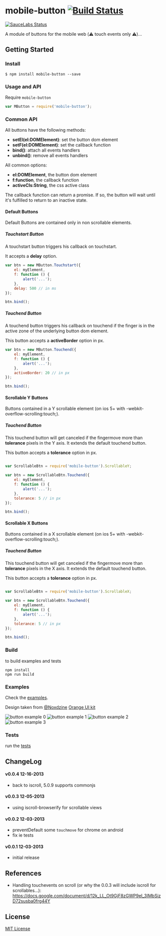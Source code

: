 #  mobile-button [![Build Status](https://secure.travis-ci.org/peutetre/mobile-button.png?branch=master)](https://travis-ci.org/peutetre/mobile-button)

[![SauceLabs Status](https://saucelabs.com/browser-matrix/mobile-button.svg)](https://saucelabs.com/u/mobile-button)

A module of buttons for the mobile web (__⚠__  touch events only __⚠__)...

## Getting Started

### Install

```
$ npm install mobile-button --save
```

### Usage and API

Require `mobile-button`

```javascript
var MButton = require('mobile-button');
```

### Common API

All buttons have the following methods:

* __setEl(el:DOMElement)__: set the button dom element
* __setF(el:DOMElement)__: set the callback function
* __bind()__: attach all events handlers
* __unbind()__: remove all events handlers

All common options:

* __el:DOMElement__, the button dom element
* __f:function__, the callback function
* __activeCls:String__, the css active class

The callback function can return a promise. If so, the button will wait until it's
fulfilled to return to an inactive state.

#### Default Buttons

Default Buttons are contained only in non scrollable elements.

##### Touchstart Button

A touchstart button triggers his callback on touchstart.

It accepts a __delay__ option.

```javascript
var btn = new MButton.Touchstart({
    el: myElement,
    f: function () {
        alert('...');
    },
    delay: 500 // in ms
});

btn.bind();
```

##### Touchend Button

A touchend button triggers his callback on touchend if the finger is in the active
zone of the underlying button dom element.

This button accepts a __activeBorder__ option in px.

```javascript
var btn = new MButton.Touchend({
    el: myElement,
    f: function () {
        alert('...');
    },
    activeBorder: 20 // in px
});

btn.bind();
```

#### Scrollable Y Buttons

Buttons contained in a Y scrollable element (on ios 5+ with -webkit-overflow-scrolling:touch;).

##### Touchend Button

This touchend button will get canceled if the fingermove more than __tolerance__
pixels in the Y axis. It extends the default touchend button.

This button accepts a __tolerance__ option in px.

```javascript

var ScrollableBtn = require('mobile-button').ScrollableY;

var btn = new ScrollableBtn.Touchend({
    el: myElement,
    f: function () {
        alert('...');
    },
    tolerance: 5 // in px
});

btn.bind();
```

#### Scrollable X Buttons

Buttons contained in a X scrollable element  (on ios 5+ with -webkit-overflow-scrolling:touch;).

##### Touchend Button

This touchend button will get canceled if the fingermove more than __tolerance__
pixels in the X axis. It extends the default touchend button.

This button accepts a __tolerance__ option in px.

```javascript

var ScrollableBtn = require('mobile-button').ScrollableX;

var btn = new ScrollableBtn.Touchend({
    el: myElement,
    f: function () {
        alert('...');
    },
    tolerance: 5 // in px
});

btn.bind();
```

### Build

to build examples and tests

```
npm install
npm run build
```

### Examples

Check the <a href="http://peutetre.github.io/mobile-button/example/">examples</a>.

Design taken from [@Noxdzine](http://twitter.com/noxdzine/) <a href="http://dribbble.com/shots/533278-Orange-Ui-kit-Free-PSD)">Orange UI kit</a>


![button example 0](https://raw.github.com/peutetre/mobile-button/master/example/images/0.png)
![button example 1](https://raw.github.com/peutetre/mobile-button/master/example/images/1.png)
![button example 2](https://raw.github.com/peutetre/mobile-button/master/example/images/2.png)
![button example 3](https://raw.github.com/peutetre/mobile-button/master/example/images/3.png)

### Tests

run the <a href="http://peutetre.github.io/mobile-button/test/">tests</a>

## ChangeLog

#### v0.0.4 12-16-2013

* back to iscroll, 5.0.9 supports commonjs

#### v0.0.3 12-05-2013

* using iscroll-browserify for scrollable views

#### v0.0.2 12-03-2013

* preventDefault some `touchmove` for chrome on android
* fix ie tests

#### v0.0.1 12-03-2013

* initial release

## References

* Handling touchevents on scroll (or why the 0.0.3 will include iscroll for scrollables...): https://docs.google.com/document/d/12k_LL_Ot9GjF8zGWP9eI_3IMbSizD72susba0frg44Y

## License

[MIT License](http://en.wikipedia.org/wiki/MIT_License)
